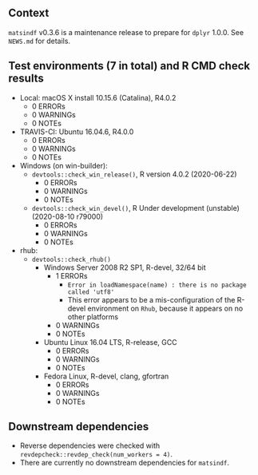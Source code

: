 ## Context

`matsindf` v0.3.6 is a maintenance release to prepare for `dplyr` 1.0.0.  See `NEWS.md` for details.


## Test environments (7 in total) and R CMD check results

* Local: macOS X install 10.15.6 (Catalina), R4.0.2
    * 0 ERRORs
    * 0 WARNINGs
    * 0 NOTEs
* TRAVIS-CI: Ubuntu 16.04.6, R4.0.0
    * 0 ERRORs
    * 0 WARNINGs
    * 0 NOTEs
* Windows (on win-builder):
    * `devtools::check_win_release()`, R version 4.0.2 (2020-06-22)
        * 0 ERRORs
        * 0 WARNINGs
        * 0 NOTEs
    * `devtools::check_win_devel()`, R Under development (unstable) (2020-08-10 r79000)
        * 0 ERRORs
        * 0 WARNINGs
        * 0 NOTEs
* rhub:
    * `devtools::check_rhub()`
        * Windows Server 2008 R2 SP1, R-devel, 32/64 bit
            * 1 ERRORs
                * `Error in loadNamespace(name) : there is no package called 'utf8'`
                * This error appears to be a mis-configuration of the R-devel environment on `Rhub`, because
                  it appears on no other platforms
            * 0 WARNINGs
            * 0 NOTEs
        * Ubuntu Linux 16.04 LTS, R-release, GCC
            * 0 ERRORs
            * 0 WARNINGs
            * 0 NOTEs
        * Fedora Linux, R-devel, clang, gfortran
            * 0 ERRORs
            * 0 WARNINGs
            * 0 NOTEs


## Downstream dependencies

* Reverse dependencies were checked with `revdepcheck::revdep_check(num_workers = 4)`.
* There are currently no downstream dependencies for `matsindf`.
